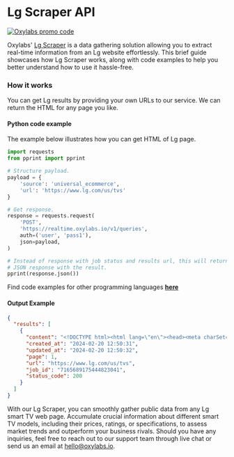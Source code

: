 # Lg Scraper API

[![Oxylabs promo code](https://user-images.githubusercontent.com/129506779/250792357-8289e25e-9c36-4dc0-a5e2-2706db797bb5.png)](https://oxylabs.go2cloud.org/aff_c?offer_id=7&aff_id=877&url_id=112)

Oxylabs' [Lg Scraper](https://oxylabs.io/products/scraper-api/ecommerce/lg?utm_source=github&utm_medium=repositories&utm_campaign=product) is a data gathering solution allowing you to extract real-time information from an Lg website effortlessly. This brief guide showcases how Lg Scraper works, along with code examples to help you better understand how to use it hassle-free.

### How it works

You can get Lg results by providing your own URLs to our service. We can return the HTML for any page you like.

#### Python code example

The example below illustrates how you can get HTML of Lg page.

```python
import requests
from pprint import pprint

# Structure payload.
payload = {
    'source': 'universal_ecommerce',
    'url': 'https://www.lg.com/us/tvs'
}

# Get response.
response = requests.request(
    'POST',
    'https://realtime.oxylabs.io/v1/queries',
    auth=('user', 'pass1'),
    json=payload,
)

# Instead of response with job status and results url, this will return the
# JSON response with the result.
pprint(response.json())
```
Find code examples for other programming languages [**here**](https://github.com/oxylabs/lg-scraper/tree/main/code%20examples)

#### Output Example
```json
{
  "results": [
    {
      "content": "<!DOCTYPE html><html lang=\"en\"><head><meta charSet=\"utf-8\"/><meta name=\"viewport\" content=\"width=dev ... </html>",
      "created_at": "2024-02-20 12:50:31",
      "updated_at": "2024-02-20 12:50:32",
      "page": 1,
      "url": "https://www.lg.com/us/tvs",
      "job_id": "7165689175444823041",
      "status_code": 200
    }
  ]
}
```
With our Lg Scraper, you can smoothly gather public data from any Lg smart TV web page. Accumulate crucial information about different smart TV models, including their prices, ratings, or specifications, to assess market trends and outperform your business rivals. Should you have any inquiries, feel free to reach out to our support team through live chat or send us an email at hello@oxylabs.io.
